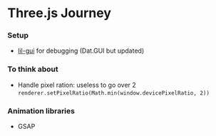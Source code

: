 # Three.js Journey

### Setup

- [lil-gui](https://lil-gui.georgealways.com/) for debugging (Dat.GUI but updated)

### To think about

- Handle pixel ration: useless to go over 2
  `renderer.setPixelRatio(Math.min(window.devicePixelRatio, 2))`

### Animation libraries

- GSAP
